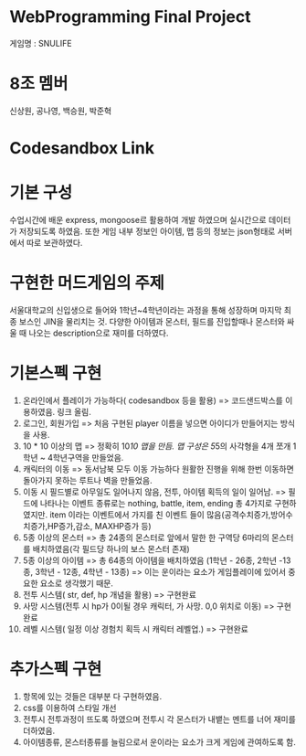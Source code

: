 # WebProgramming Final Project
게임명 : SNULIFE

# 8조 멤버
신상원, 공나영, 백승원, 박준혁

# Codesandbox Link


# 기본 구성
수업시간에 배운 express, mongoose르 활용하여 개발 하였으며 실시간으로 데이터가 저장되도록 하였음. 또한 게임 내부 정보인 아이템, 맵 등의 정보는 json형태로 서버에서 따로 보관하였다.

# 구현한 머드게임의 주제
 서울대학교의 신입생으로 들어와 1학년~4학년이라는 과정을 통해 성장하며 마지막 최종 보스인 JIN을 물리치는 것. 다양한 아이템과 몬스터, 필드를 진입할때나 몬스터와 싸울 때 나오는 description으로 재미를 더하였다. 

# 기본스펙 구현
1. 온라인에서 플레이가 가능하다( codesandbox 등을 활용)
 => 코드샌드박스를 이용하였음. 링크 올림.
2. 로그인, 회원가입
 => 처음 구현된 player 이름을 넣으면 아이디가 만들어지는 방식을 사용.
3. 10 * 10 이상의 맵
 => 정확히 10*10 맵을 만듬. 맵 구성은 5*5의 사각형을 4개 쪼개 1학년 ~ 4학년구역을 만들었음.
4. 캐릭터의 이동
 => 동서남북 모두 이동 가능하다 원활한 진행을 위해 한번 이동하면 돌아가지 못하는 루트나 벽을 만들었음.
5. 이동 시 필드별로 아무일도 일어나지 않음, 전투, 아이템 획득의 일이 일어남.
 => 필드에 나타나는 이벤트 종류로는 nothing, battle, item, ending 총 4가지로 구현하였지만. item 이라는 이벤트에서 가지를 친 이벤트 들이 많음(공격수치증가,방어수치증가,HP증가,감소, MAXHP증가 등)
6. 5종 이상의 몬스터
 => 총 24종의 몬스터로 앞에서 말한 한 구역당 6마리의 몬스터를 배치하였음(각 필드당 하나의 보스 몬스터 존재)
7. 5종 이상의 아이템
 => 총 64종의 아이템을 배치하였음 (1학년 - 26종, 2학년 -13종, 3학년 - 12종, 4학년 - 13종)
 => 이는 운이라는 요소가 게임플레이에 있어서 중요한 요소로 생각했기 때문.
8. 전투 시스템( str, def, hp 개념을 활용)
 => 구현완료
9. 사망 시스템(전투 시 hp가 0이될 경우 캐릭터, 가 사망. 0,0 위치로 이동)
 => 구현완료
10. 레벨 시스템( 일정 이상 경험치 획득 시 캐릭터 레벨업.)
 => 구현완료



 # 추가스펙 구현
 1. 항목에 있는 것들은 대부분 다 구현하였음.
 2. css를 이용하여 스타일 개선
 3. 전투시 전투과정이 뜨도록 하였으며 전투시 각 몬스터가 내뱉는 멘트를 너어 재미를 더하였음.
 4. 아이템종류, 몬스터종류를 늘림으로서 운이라는 요소가 크게 게임에 관여하도록 함.



